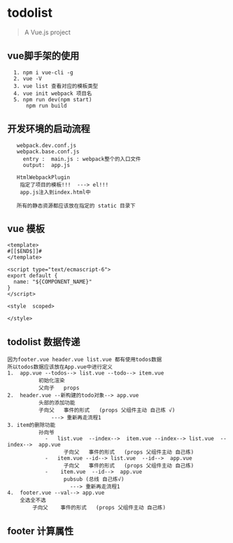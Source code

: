 # todolist

> A Vue.js project

## vue脚手架的使用
      1. npm i vue-cli -g
      2. vue -V 
      3. vue list 查看对应的模板类型
      4. vue init webpack 项目名
      5. npm run dev(npm start)
          npm run build
## 开发环境的启动流程
       webpack.dev.conf.js
       webpack.base.conf.js
         entry :  main.js : webpack整个的入口文件
         output:  app.js
       
       HtmlWebpackPlugin
        指定了项目的模板!!!  ---> el!!! 
        app.js注入到index.html中
        
       所有的静态资源都应该放在指定的 static 目录下
   
## vue 模板
    <template>
    #[[$END$]]#
    </template>
    
    <script type="text/ecmascript-6">
    export default {
      name: "${COMPONENT_NAME}"
    }
    </script>
    
    <style  scoped>
    
    </style>
  
## todolist 数据传递
    因为footer.vue header.vue list.vue 都有使用todos数据  
    所以todos数据应该放在App.vue中进行定义
    1.  app.vue --todos--> list.vue --todo--> item.vue
              初始化渲染
              父向子   props
    2.  header.vue --新构建的todo对象--> app.vue
              头部的添加功能
              子向父   事件的形式   (props 父组件主动 自己练 √)
                  ---> 重新再走流程1
    3. item的删除功能 
              孙向爷  
                -   list.vue  --index-->  item.vue --index--> list.vue  --index-->  app.vue    
                      子向父   事件的形式   (props 父组件主动 自己练)
                -   item.vue --id--> list.vue  --id-->  app.vue       
                      子向父   事件的形式   (props 父组件主动 自己练)
                -    item.vue  --id-->  app.vue       
                      pubsub (总线 自己练√)
                        ---> 重新再走流程1
    4.  footer.vue --val--> app.vue
        全选全不选
            子向父    事件的形式   (props 父组件主动 自己练)    
        
        
## footer 计算属性                          
                  
  
